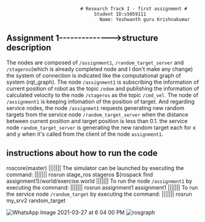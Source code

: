 

                               # Research Track I - first assignment #
                                    Student ID:s5059111
                                      Name: Yeshwanth guru Krishnakumar

## Assignment 1-------------->structure description
The nodes are composed of `/assignment1`, `/random_target_server` and `/stageros`(which is already completed node and I don't make any change)
the system of connection is indicated like the computational graph of system (rqt_graph).
 The node `/assignment1` is subscribing the information of current position of robot as the topic `/odom` and publishing the information of calculated velocity to the node `/stageros` as the topic `/cmd_vel`. The node of `/assignment1` is keeping infomation of the position of target.
And regarding service nodes, the node `/assignmet1` requests generating new random targets from the service node `/random_target_server` when the distance between current position and target position is less than 0.1. the service node `random_target_server` is generating the new random target each for x and y when it's called from the client of the node `assignment1`.

## instructions about how to run the code
roscore(master)
|||||||
The simulator can be launched by executing the command:
|||||||
rosrun stage_ros stageros $(rospack find assignment1)/world/exercise.world
|||||||
To run the node `/assignment1` by executing the command:
|||||||
rosrun assignment1 assignment1
|||||||
To run the service node `/random_target` by executing the command:
|||||||
rosrun my_srv2 random_target
$$$$$$$$$$$$$$$$$$$$$$$$$$$$


![WhatsApp Image 2021-03-27 at 6 04 00 PM](https://user-images.githubusercontent.com/72270080/112730055-3f188480-8f27-11eb-8d0b-1cf641cf1320.jpeg)
![rosgraph](https://user-images.githubusercontent.com/72270080/113522901-cbfcb700-9593-11eb-893b-367b7a5525a6.png)
